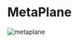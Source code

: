 # MetaPlane

![metaplane](https://user-images.githubusercontent.com/121312707/235409073-b77ed886-231f-4903-9122-aa63250b929e.png)

